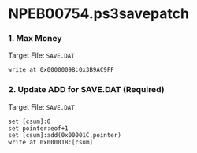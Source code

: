 # NPEB00754.ps3savepatch

### 1. Max Money

Target File: `SAVE.DAT`

```
write at 0x00000098:0x3B9AC9FF
```

### 2. Update ADD for SAVE.DAT (Required)

Target File: `SAVE.DAT`

```
set [csum]:0
set pointer:eof+1
set [csum]:add(0x00001C,pointer)
write at 0x000018:[csum]
```

